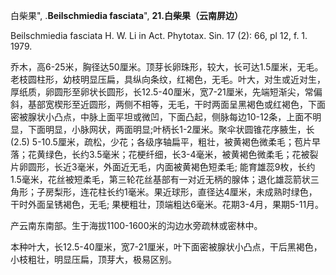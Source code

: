 白柴果",
.**Beilschmiedia fasciata**",
**21.白柴果（云南屏边）**

Beilschmiedia fasciata H. W. Li in Act. Phytotax. Sin. 17 (2): 66, pl 12, f. 1. 1979.

乔木，高6-25米，胸径达50厘米。顶芽长卵珠形，较大，长可达1.5厘米，无毛。老枝圆柱形，幼枝明显压扁，具纵向条纹，红褐色，无毛。叶大，对生或近对生，厚纸质，卵圆形至卵状长圆形，长12.5-40厘米，宽7-21厘米，先端短渐尖，常偏斜，基部宽楔形至近圆形，两侧不相等，无毛，干时两面呈黑褐色或红褐色，下面密被腺状小凸点，中脉上面平坦或微凹，下面凸起，侧脉每边10-12条，上面不明显，下面明显，小脉网状，两面明显;叶柄长1-2厘米。聚伞状圆锥花序腋生，长(2.5) 5-10.5厘米，疏松，少花；各级序轴扁平，粗壮，被黄褐色微柔毛；苞片早落；花黄绿色，长约3.5毫米；花梗纤细，长3-4毫米，被黄褐色微柔毛；花被裂片卵圆形，长近3毫米，外面近无毛，内面被黄褐色短柔毛; 能育雄蕊9枚，长约1.5毫米，花丝被短柔毛，第三轮花丝基部有一对近无柄的腺体；退化雄蕊箭状三角形；子房梨形，连花柱长约1毫米。果近球形，直径达4厘米，未成熟时绿色，干时外面呈锈褐色，无毛; 果梗粗壮，顶端粗达6毫米。花期3-4月，果期5-11月。

产云南东南部。生于海拔1100-1600米的沟边水旁疏林或密林中。

本种叶大，长12.5-40厘米，宽7-21厘米，叶下面密被腺状小凸点，干后黑褐色，小枝粗壮，明显压扁，顶芽大，极易区别。
